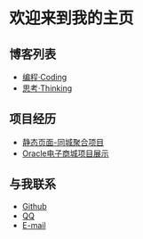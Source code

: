 <html>
<head>
    <meta charset="utf-8">
    <link rel="icon" href="icon.ico">
</head>
</html>

# 欢迎来到我的主页

## 博客列表
- [编程·Coding](/blog-coding/index.html)
- [思考·Thinking](/blog-thinking/index.html)

## 项目经历

- [静态页面-同城聚合项目](/project1/index.html)
- [Oracle电子商城项目展示](https://violetbenin.github.io/ORACLE_PRACTICAL_TRAINING/)



## 与我联系
 - [Github](https://github.com/VioletBenin)
 - [QQ](tencent://message/?uin=625310165&Site=&Menu=yes)
 - [E-mail](mailto:violetbenin@qq.com)
